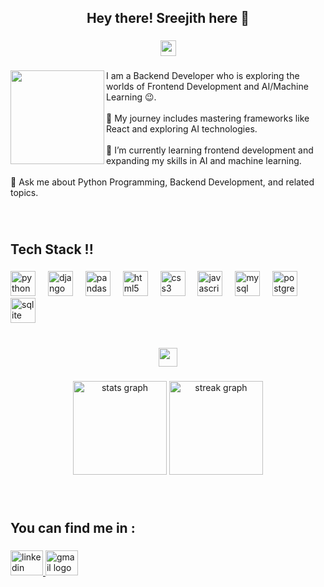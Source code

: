 <h2 align="center">Hey there! Sreejith  here 👋</h2>

###

<div align="center">
  <img height="25" src="https://user-images.githubusercontent.com/74038190/212284158-e840e285-664b-44d7-b79b-e264b5e54825.gif"  />
</div>

###

<img align="left" height="150" src="https://user-images.githubusercontent.com/74038190/227779362-cacda485-cab4-4e28-8a27-a4d2a918a7ac.gif"  />

###

<p align="left">I am a Backend Developer who is exploring the worlds of Frontend Development and AI/Machine Learning 😉.<br><br>🔭 My journey includes mastering frameworks like React and exploring AI technologies.<br><br>🌱 I’m currently learning frontend development and expanding my skills in AI and machine learning.<br><br>💬 Ask me about Python Programming, Backend Development, and related topics.</p>

###

<br>
<h2 align="left">Tech Stack !!</h2>

###

<div align="left">
  <img src="https://skillicons.dev/icons?i=py" height="40" alt="python logo"  />
  <img width="12" />
  <img src="https://skillicons.dev/icons?i=django" height="40" alt="django logo"  />
  <img width="12" />
  <img src="https://cdn.jsdelivr.net/gh/devicons/devicon/icons/pandas/pandas-original.svg" height="40" alt="pandas logo"  />
  <img width="12" />
  <img src="https://cdn.jsdelivr.net/gh/devicons/devicon/icons/html5/html5-original.svg" height="40" alt="html5 logo"  />
  <img width="12" />
  <img src="https://cdn.jsdelivr.net/gh/devicons/devicon/icons/css3/css3-original.svg" height="40" alt="css3 logo"  />
  <img width="12" />
  <img src="https://skillicons.dev/icons?i=js" height="40" alt="javascript logo"  />
  <img width="12" />
  <img src="https://skillicons.dev/icons?i=mysql" height="40" alt="mysql logo"  />
  <img width="12" />
  <img src="https://skillicons.dev/icons?i=postgres" height="40" alt="postgresql logo"  />
  <img width="12" />
  <img src="https://cdn.jsdelivr.net/gh/devicons/devicon/icons/sqlite/sqlite-original.svg" height="40" alt="sqlite logo"  />
</div>

###

<br>
<div align="center">
  <img height="30" src="https://user-images.githubusercontent.com/74038190/212744287-14f66c13-5458-40dc-9244-8ff533fc8f4a.gif"  />
</div>

###

<div align="center">
  <img src="https://github-readme-stats.vercel.app/api?username=sreejith-as&hide_title=false&hide_rank=false&show_icons=true&include_all_commits=true&count_private=true&disable_animations=false&theme=dracula&locale=en&hide_border=false&order=1&custom_title=My%20Stats..." height="150" alt="stats graph"  />
  <img src="https://streak-stats.demolab.com?user=sreejith-as&locale=en&mode=daily&theme=dracula&hide_border=false&border_radius=5&order=3" height="150" alt="streak graph"  />
</div>

###

<br>
<h2 align="left">You can find me in :</h2>

###

<div align="left">
  <a href="www.linkedin.com/in/sreejith-a-sreenivasan" target="_blank">
    <img src="https://raw.githubusercontent.com/maurodesouza/profile-readme-generator/master/src/assets/icons/social/linkedin/default.svg" width="52" height="40" alt="linkedin logo"  />
  </a>
  <a href="sreejithsreenivasan.06@gmail.com" target="_blank">
    <img src="https://raw.githubusercontent.com/maurodesouza/profile-readme-generator/master/src/assets/icons/social/gmail/default.svg" width="52" height="40" alt="gmail logo"  />
  </a>
</div>

###
